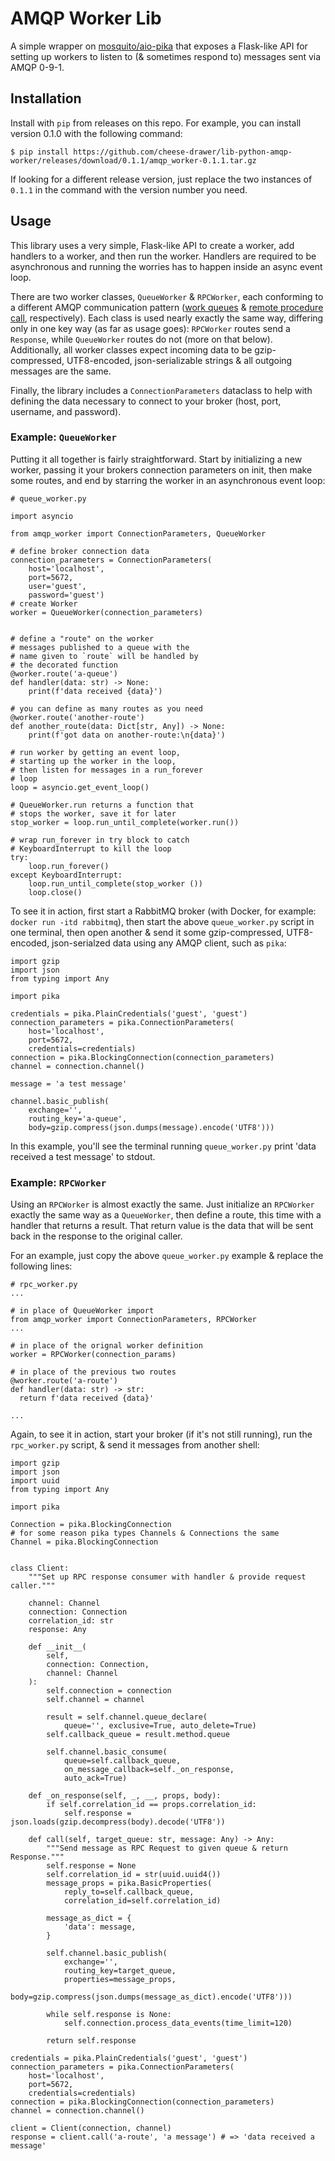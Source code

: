 # AMQP Worker Lib

A simple wrapper on [mosquito/aio-pika](https://github.com/mosquito/aio-pika) that exposes a Flask-like API for setting up workers to listen to (& sometimes respond to) messages sent via AMQP 0-9-1.

## Installation

Install with `pip` from releases on this repo. For example, you can install version 0.1.0 with the following command:

```
$ pip install https://github.com/cheese-drawer/lib-python-amqp-worker/releases/download/0.1.1/amqp_worker-0.1.1.tar.gz
```

If looking for a different release version, just replace the two instances of `0.1.1` in the command with the version number you need.

## Usage

This library uses a very simple, Flask-like API to create a worker, add handlers to a worker, and then run the worker.
Handlers are required to be asynchronous and running the worries has to happen inside an async event loop.

There are two worker classes, `QueueWorker` & `RPCWorker`, each conforming to a different AMQP communication pattern ([work queues](https://www.rabbitmq.com/tutorials/tutorial-two-python.html) & [remote procedure call](https://www.rabbitmq.com/tutorials/tutorial-six-python.html), respectively).
Each class is used nearly exactly the same way, differing only in one key way (as far as usage goes): `RPCWorker` routes send a `Response`, while `QueueWorker` routes do not (more on that below).
Additionally, all worker classes expect incoming data to be gzip-compressed, UTF8-encoded, json-serializable strings & all outgoing messages are the same.

Finally, the library includes a `ConnectionParameters` dataclass to help with defining the data necessary to connect to your broker (host, port, username, and password).

### Example: `QueueWorker`

Putting it all together is fairly straightforward. Start by initializing a new worker, passing it your brokers connection parameters on init, then make some routes, and end by starring the worker in an asynchronous event loop:

```
# queue_worker.py

import asyncio

from amqp_worker import ConnectionParameters, QueueWorker

# define broker connection data
connection_parameters = ConnectionParameters(
    host='localhost',
    port=5672,
    user='guest',
    password='guest')
# create Worker
worker = QueueWorker(connection_parameters)


# define a "route" on the worker
# messages published to a queue with the
# name given to `route` will be handled by
# the decorated function
@worker.route('a-queue')
def handler(data: str) -> None:
    print(f'data received {data}')

# you can define as many routes as you need
@worker.route('another-route')
def another_route(data: Dict[str, Any]) -> None:
    print(f'got data on another-route:\n{data}')

# run worker by getting an event loop,
# starting up the worker in the loop,
# then listen for messages in a run_forever
# loop
loop = asyncio.get_event_loop()

# QueueWorker.run returns a function that
# stops the worker, save it for later
stop_worker = loop.run_until_complete(worker.run())

# wrap run_forever in try block to catch
# KeyboardInterrupt to kill the loop
try:
    loop.run_forever()
except KeyboardInterrupt:
    loop.run_until_complete(stop_worker ())
    loop.close()
```

To see it in action, first start a RabbitMQ broker (with Docker, for example: `docker run -itd rabbitmq`), then start the above `queue_worker.py` script in one terminal, then open another & send it some gzip-compressed, UTF8-encoded, json-serialzed data using any AMQP client, such as `pika`:

```
import gzip
import json
from typing import Any

import pika

credentials = pika.PlainCredentials('guest', 'guest')
connection_parameters = pika.ConnectionParameters(
    host='localhost',
    port=5672,
    credentials=credentials)
connection = pika.BlockingConnection(connection_parameters)
channel = connection.channel()

message = 'a test message'

channel.basic_publish(
    exchange='',
    routing_key='a-queue',
    body=gzip.compress(json.dumps(message).encode('UTF8')))
```

In this example, you'll see the terminal running `queue_worker.py` print 'data received a test message' to stdout.

### Example: `RPCWorker`

Using an `RPCWorker` is almost exactly the same.
Just initialize an `RPCWorker` exactly the same way as a `QueueWorker`, then define a route, this time with a handler that returns a result.
That return value is the data that will be sent back in the response to the original caller.

For an example, just copy the above `queue_worker.py` example & replace the following lines:

```
# rpc_worker.py
...

# in place of QueueWorker import
from amqp_worker import ConnectionParameters, RPCWorker
...

# in place of the orignal worker definition
worker = RPCWorker(connection_params)

# in place of the previous two routes
@worker.route('a-route')
def handler(data: str) -> str:
  return f'data received {data}'

...
```

Again, to see it in action, start your broker (if it's not still running), run the `rpc_worker.py` script, & send it messages from another shell:

```
import gzip
import json
import uuid
from typing import Any

import pika

Connection = pika.BlockingConnection
# for some reason pika types Channels & Connections the same
Channel = pika.BlockingConnection


class Client:
    """Set up RPC response consumer with handler & provide request caller."""

    channel: Channel
    connection: Connection
    correlation_id: str
    response: Any

    def __init__(
        self,
        connection: Connection,
        channel: Channel
    ):
        self.connection = connection
        self.channel = channel

        result = self.channel.queue_declare(
            queue='', exclusive=True, auto_delete=True)
        self.callback_queue = result.method.queue

        self.channel.basic_consume(
            queue=self.callback_queue,
            on_message_callback=self._on_response,
            auto_ack=True)

    def _on_response(self, _, __, props, body):
        if self.correlation_id == props.correlation_id:
            self.response = json.loads(gzip.decompress(body).decode('UTF8'))

    def call(self, target_queue: str, message: Any) -> Any:
        """Send message as RPC Request to given queue & return Response."""
        self.response = None
        self.correlation_id = str(uuid.uuid4())
        message_props = pika.BasicProperties(
            reply_to=self.callback_queue,
            correlation_id=self.correlation_id)

        message_as_dict = {
            'data': message,
        }

        self.channel.basic_publish(
            exchange='',
            routing_key=target_queue,
            properties=message_props,
            body=gzip.compress(json.dumps(message_as_dict).encode('UTF8')))

        while self.response is None:
            self.connection.process_data_events(time_limit=120)

        return self.response

credentials = pika.PlainCredentials('guest', 'guest')
connection_parameters = pika.ConnectionParameters(
    host='localhost',
    port=5672,
    credentials=credentials)
connection = pika.BlockingConnection(connection_parameters)
channel = connection.channel()

client = Client(connection, channel)
response = client.call('a-route', 'a message') # => 'data received a message'
```
